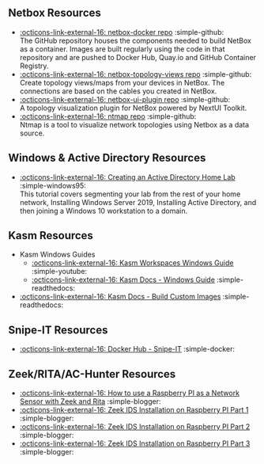 ## Netbox Resources

- [:octicons-link-external-16: netbox-docker repo](https://github.com/netbox-community/netbox-docker) :simple-github:  
    The GitHub repository houses the components needed to build NetBox as a container. Images are built regularly using the code in that repository and are pushed to Docker Hub, Quay.io and GitHub Container Registry.  
- [:octicons-link-external-16: netbox-topology-views repo](https://github.com/mattieserver/netbox-topology-views) :simple-github:  
    Create topology views/maps from your devices in NetBox. The connections are based on the cables you created in NetBox.  
- [:octicons-link-external-16: netbox-ui-plugin repo](https://github.com/iDebugAll/nextbox-ui-plugin) :simple-github:  
    A topology visualization plugin for NetBox powered by NextUI Toolkit.  
- [:octicons-link-external-16: ntmap repo](https://github.com/den-it/ntmap) :simple-github:  
    Ntmap is a tool to visualize network topologies using Netbox as a data source.  

## Windows & Active Directory Resources

- [:octicons-link-external-16: Creating an Active Directory Home Lab](https://securitytutorials.co.uk/creating-an-active-directory-home-lab/) :simple-windows95:  
    This tutorial covers segmenting your lab from the rest of your home network, Installing Windows Server 2019, Installing Active Directory, and then joining a Windows 10 workstation to a domain.  


## Kasm Resources

- Kasm Windows Guides  
    - [:octicons-link-external-16: Kasm Workspaces Windows Guide](https://m.youtube.com/watch?v=_WCee4-E4vA) :simple-youtube:  
    - [:octicons-link-external-16: Kasm Docs - Windows Guide](https://www.kasmweb.com/docs/develop/guide/windows.html) :simple-readthedocs:  
- [:octicons-link-external-16: Kasm Docs - Build Custom Images](https://www.kasmweb.com/docs/latest/how_to/building_images.html) :simple-readthedocs:  

## Snipe-IT Resources

- [:octicons-link-external-16: Docker Hub - Snipe-IT](https://hub.docker.com/r/snipe/snipe-it/) :simple-docker:  

## Zeek/RITA/AC-Hunter Resources

- [:octicons-link-external-16: How to use a Raspberry PI as a Network Sensor with Zeek and Rita](https://devnall.io/blog/sec/rita-zeek-rpi4/) :simple-blogger:  
- [:octicons-link-external-16: Zeek IDS Installation on Raspberry PI Part 1](https://secognition.com/?p=188) :simple-blogger:  
- [:octicons-link-external-16: Zeek IDS Installation on Raspberry PI Part 2](https://secognition.com/?p=190) :simple-blogger:  
- [:octicons-link-external-16: Zeek IDS Installation on Raspberry PI Part 3](https://secognition.com/?p=192) :simple-blogger:  